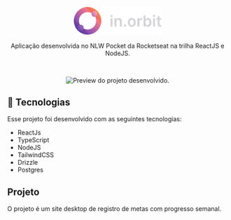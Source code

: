 <p align="center">
  <img alt="Logo NLW Pocket - Rocketseat" src=".github/logo.png" width="200px" />
</p>

<p align="center">
Aplicação desenvolvida no NLW Pocket da Rocketseat na trilha ReactJS e NodeJS.
</p>

<br>

<p align="center">
  <img alt="Preview do projeto desenvolvido." src=".github/preview" width="60%">
</p>


## 🚀 Tecnologias

Esse projeto foi desenvolvido com as seguintes tecnologias:

- ReactJs
- TypeScript
- NodeJS
- TailwindCSS
- Drizzle
- Postgres

## Projeto

O projeto é um site desktop de registro de metas com progresso semanal.
